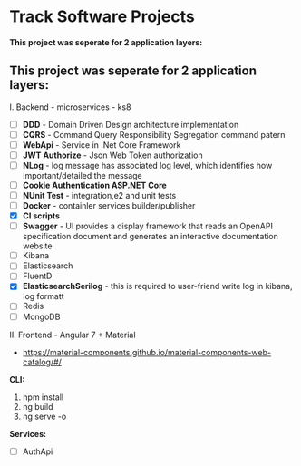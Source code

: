 #  Track Software Projects

#### This project was seperate for 2 application layers:
## This project was seperate for 2 application layers:
I. Backend - microservices - ks8
- [ ] **DDD** - Domain Driven Design architecture implementation
- [ ] **CQRS** - Command Query Responsibility Segregation command patern 
- [ ] **WebApi** - Service in .Net Core Framework
- [ ] **JWT Authorize** - Json Web Token authorization
- [ ] **NLog** - log message has associated log level, which identifies how important/detailed the message 
- [ ] **Cookie Authentication ASP.NET Core**
- [ ] **NUnit Test** - integration,e2 and unit tests  
- [ ] **Docker** - containler services builder/publisher
- [x] **CI scripts**
- [ ] **Swagger** - UI provides a display framework that reads an OpenAPI specification document and generates an interactive documentation website 
- [ ] Kibana
- [ ] Elasticsearch
- [ ] FluentD
- [x] **ElasticsearchSerilog** - this is required to user-friend write log in kibana, log formatt
- [ ] Redis
- [ ] MongoDB

II. Frontend - Angular 7 + Material

- https://material-components.github.io/material-components-web-catalog/#/

**CLI:**
1. npm install
2. ng build
3. ng serve -o



**Services:**
- [ ] AuthApi
